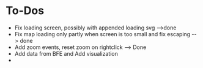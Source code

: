 # To-Dos
- Fix loading screen, possibly with appended loading svg -->done
- Fix map loading only partly when screen is too small and fix escaping --> done
- Add zoom events, reset zoom on rightclick --> Done
- Add data from BFE and Add visualization
- 
